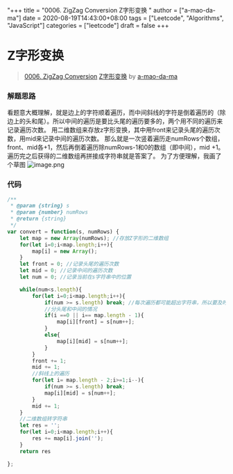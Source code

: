 "+++
title = "0006. ZigZag Conversion Z字形变换 "
author = ["a-mao-da-ma"]
date = 2020-08-19T14:43:00+08:00
tags = ["Leetcode", "Algorithms", "JavaScript"]
categories = ["leetcode"]
draft = false
+++

# Z字形变换

> [0006. ZigZag Conversion](https://leetcode-cn.com/problems/zigzag-conversion/)
> [Z字形变换](https://leetcode-cn.com/problems/zigzag-conversion/solution/zzi-xing-bian-huan-by-a-mao-da-ma/) by [a-mao-da-ma](https://leetcode-cn.com/u/a-mao-da-ma/)

### 解题思路
看题意大概理解，就是边上的字符顺着遍历，而中间斜线的字符是倒着遍历的（除边上的头和尾）。所以中间的遍历是要比头尾的遍历要多的，两个用不同的遍历来记录遍历次数。
用二维数组来存放z字形变换，其中用front来记录头尾的遍历次数，用mid来记录中间的遍历次数。
那么就是一次竖着遍历走numRows个数组，front、mid各+1，然后再倒着遍历除numRows-1和0的数组（即中间），mid +1。
遍历完之后获得的二维数组再拼接成字符串就是答案了。
为了方便理解，我画了个草图
![image.png](https://pic.leetcode-cn.com/6c0eb917b2c1b4fe7afa6657b602fe054cad4b1df521ecec6561ffc9241b519a-image.png)
### 代码

```javascript
/**
 * @param {string} s
 * @param {number} numRows
 * @return {string}
 */
var convert = function(s, numRows) {
    let map = new Array(numRows); //存放Z字形的二维数组
    for(let i=0;i<map.length;i++){
        map[i] = new Array();
    }
    let front = 0; //记录头尾的遍历次数
    let mid = 0; //记录中间的遍历次数
    let num = 0; //记录当前在s字符串中的位置

    while(num<s.length){
        for(let i=0;i<map.length;i++){
            if(num >= s.length) break; //每次遍历都可能超出字符串，所以要及时退出
            //分头尾和中间的情况
            if(i ==0 || i== map.length - 1){
                map[i][front] = s[num++]; 
            } 
            else{
                map[i][mid] = s[num++];
            }
        }
        front += 1;
        mid += 1;
        //斜线上的遍历
        for(let i= map.length - 2;i>=1;i--){
            if(num >= s.length) break;
            map[i][mid] = s[num++];
        }
        mid += 1;
    }
    //二维数组转字符串
    let res = '';
    for(let i=0;i<map.length;i++){
        res += map[i].join('');
    }
    return res

};
```